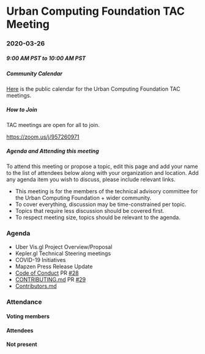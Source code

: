 # Urban Computing Foundation TAC Meeting

### 2020-03-26
##### 9:00 AM PST to 10:00 AM PST

##### Community Calendar
[Here](https://calendar.google.com/calendar/embed?src=u14oiv0c9rh7nv93jke7ehgr68%40group.calendar.google.com&ctz=America%2FChicago) is the public calendar for the Urban Computing Foundation TAC meetings.

##### How to Join
TAC meetings are open for all to join.

https://zoom.us/j/957260971

##### Agenda and Attending this meeting

To attend this meeting or propose a topic, edit this page and add your name to the list of attendees below along with your organization and location. Add any agenda item you wish to discuss, please include relevant links.

* This meeting is for the members of the technical advisory committee for the Urban Computing Foundation + wider community.
* To cover everything, discussion may be time-constrained per topic.
* Topics that require less discussion should be covered first.
* To respect meeting size, topics should be relevant to the agenda.

### Agenda
* Uber Vis.gl Project Overview/Proposal
* Kepler.gl Technical Steering meetings
* COVID-19 Initiatives
* Mapzen Press Release Update
* [Code of Conduct](https://github.com/ucfoundation/tac/blob/master/CODE_OF_CONDUCT.md) PR [#28](https://github.com/ucfoundation/tac/pull/28)
* [CONTRIBUTING.md](https://github.com/ucfoundation/tac/blob/master/CONTRIBUTING.md) PR [#29](https://github.com/ucfoundation/tac/pull/29)
* [Contributors.md](https://github.com/ucfoundation/tac/blob/master/CONTRIBUTORS.md)

### Attendance

#### Voting members

#### Attendees

#### Not present
